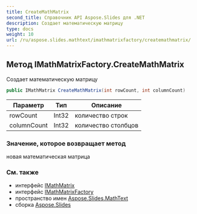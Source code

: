 ```yaml
---
title: CreateMathMatrix
second_title: Справочник API Aspose.Slides для .NET
description: Создает математическую матрицу
type: docs
weight: 10
url: /ru/aspose.slides.mathtext/imathmatrixfactory/createmathmatrix/
---
```


## Метод IMathMatrixFactory.CreateMathMatrix

Создает математическую матрицу

```csharp
public IMathMatrix CreateMathMatrix(int rowCount, int columnCount)
```

| Параметр | Тип | Описание |
| --- | --- | --- |
| rowCount | Int32 | количество строк |
| columnCount | Int32 | количество столбцов |

### Значение, которое возвращает метод

новая математическая матрица

### См. также

* интерфейс [IMathMatrix](../../imathmatrix)
* интерфейс [IMathMatrixFactory](../../imathmatrixfactory)
* пространство имен [Aspose.Slides.MathText](../../imathmatrixfactory)
* сборка [Aspose.Slides](../../../)

<!-- DO NOT EDIT: сгенерировано xmldocmd для Aspose.Slides.dll -->